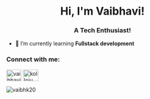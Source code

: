 <h1 align="center">Hi, I'm Vaibhavi!</h1>
<h3 align="center">A Tech Enthusiast!</h3>

- 🌱 I’m currently learning **Fullstack development**

<h3 align="left">Connect with me:</h3>
<p align="left">
<a href="https://twitter.com/vaibhavi006" target="blank"><img align="center" src="https://raw.githubusercontent.com/rahuldkjain/github-profile-readme-generator/master/src/images/icons/Social/twitter.svg" alt="vaibhavi006" height="30" width="40" /></a>
<a href="https://linkedin.com/in/kolloju vaibhavi" target="blank"><img align="center" src="https://raw.githubusercontent.com/rahuldkjain/github-profile-readme-generator/master/src/images/icons/Social/linked-in-alt.svg" alt="kolloju vaibhavi" height="30" width="40" /></a>
</p>

<p><img align="center" src="https://github-readme-stats.vercel.app/api/top-langs?username=vaibhk20&show_icons=true&locale=en&layout=compact" alt="vaibhk20" /></p>
